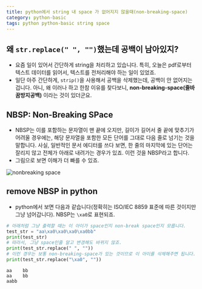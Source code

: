 ```yaml
---
title: python에서 string 내 space 가 없어지지 않을때(non-breaking-space)
category: python-basic
tags: python python-basic string space
---
```


## 왜 `str.replace(" ", "")`했는데 공백이 남아있지? 

- 요즘 일이 있어서 간단하게 string을 처리하고 있습니다. 특히, 오늘은 pdf로부터 텍스트 데이터를 읽어서, 텍스트를 전처리해야 하는 일이 있었죠. 
- 일단 아주 간단하게, `strip()`을 사용해서 공백을 삭제했는데, 공백이 안 없어지는 겁니다. 아니, 왜 이러나 하고 한참 이유를 찾다보니, **non-breaking-space(줄바꿈방지공백)** 이라는 것이 있더군요. 

## NBSP: Non-Breaking SPace

- NBSP는 이를 포함하는 문자열이 맨 끝에 오지만, 길이가 길어서 줄 끝에 맞추기가 어려울 경우에는, 해당 문자열을 포함한 모든 단어를 그대로 다음 줄로 넘기는 것을 말합니다. 사실, 일반적인 문서 에디터를 쓰다 보면, 한 줄의 마지막에 있는 단어는 잘리지 않고 전체가 아래로 내려가는 경우가 있죠. 이런 것을 NBSP라고 합니다. 
- 그림으로 보면 이해가 더 빠를 수 있죠.

![nonbreaking space](https://intelligentediting.com/media/60844/nonbreaking.jpg)

## remove NBSP in python

- python에서 보면 다음과 같습니다(정확히는 ISO/IEC 8859 표준에 따른 것이지만 그냥 넘어갑니다). NBSP는 `\xa0`로 표현되죠. 

```python
# 아래처럼 그냥 출력할 때는 이 아이가 space인지 non-break space인지 모릅니다. 
test_str = "aa\xa0\xa0\xa0\xa0bb"
print(test_str)
# 따라서, 그냥 space인줄 알고 변경해도 바뀌지 않죠. 
print(test_str.replace(" ", ""))
# 이런 경우는 보통 non-breaking-space가 있는 것이므로 이 아이를 삭제해주면 됩니다.
print(test_str.replace("\xa0", ""))
```

```plaintext
aa    bb
aa    bb
aabb
```
